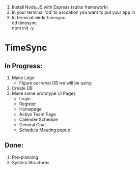 1. Install Node.JS with Express (sqlite framework) 
2. In your terminal 'cd' to a location you want to put your app in
3. In terminal
    mkdir timesync <br />
    cd timesync <br />
    npm init -y <br />

# TimeSync
## In Progress:
  1. Make Logo
       * Figure out what DB we will be using
  3. Create DB
  4. Make some prototype UI Pages
       * Login
       * Register
       * Homepage
       * Active Team Page
       * Calender Schedule
       * General Chat
       * Schedule Meeting popup
## Done:
  1. Pre-planning
  2. System Structures
